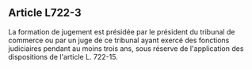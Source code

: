 Article L722-3
----
La formation de jugement est présidée par le président du tribunal de commerce
ou par un juge de ce tribunal ayant exercé des fonctions judiciaires pendant au
moins trois ans, sous réserve de l'application des dispositions de l'article L.
722-15.
